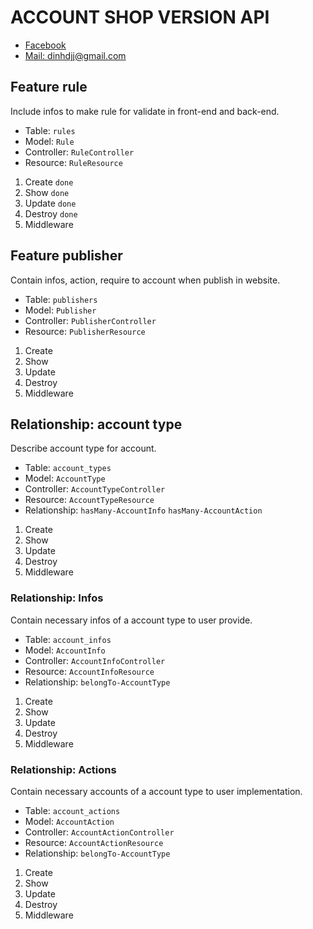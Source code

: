 # ACCOUNT SHOP VERSION API

- [Facebook](https://fb.com/dinhdjj)
- [Mail: dinhdjj@gmail.com](mailto:dinhdjj@gmail.com)

## Feature rule

Include infos to make rule for validate in front-end and back-end.

- Table: `rules`
- Model: `Rule`
- Controller: `RuleController`
- Resource: `RuleResource`

1. Create `done`
2. Show `done`
3. Update `done`
4. Destroy `done`
5. Middleware

## Feature publisher

Contain infos, action, require to account when publish in website.

- Table: `publishers`
- Model: `Publisher`
- Controller: `PublisherController`
- Resource: `PublisherResource`

1. Create
2. Show
3. Update
4. Destroy
5. Middleware

## Relationship: account type

Describe account type for account.

- Table: `account_types`
- Model: `AccountType`
- Controller: `AccountTypeController`
- Resource: `AccountTypeResource`
- Relationship: `hasMany-AccountInfo` `hasMany-AccountAction`

1. Create
2. Show
3. Update
4. Destroy
5. Middleware

### Relationship: Infos

Contain necessary infos of a account type to user provide.

- Table: `account_infos`
- Model: `AccountInfo`
- Controller: `AccountInfoController`
- Resource: `AccountInfoResource`
- Relationship: `belongTo-AccountType`

1. Create
2. Show
3. Update
4. Destroy
5. Middleware

### Relationship: Actions

Contain necessary accounts of a account type to user implementation.

- Table: `account_actions`
- Model: `AccountAction`
- Controller: `AccountActionController`
- Resource: `AccountActionResource`
- Relationship: `belongTo-AccountType`

1. Create
2. Show
3. Update
4. Destroy
5. Middleware
